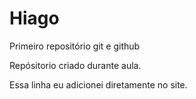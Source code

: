 # Hiago 
 Primeiro repositório git e github

 Repósitorio criado durante aula.
 
 Essa linha eu adicionei diretamente no site.
